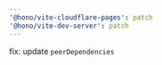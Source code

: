 ```yaml
---
'@hono/vite-cloudflare-pages': patch
'@hono/vite-dev-server': patch
---
```


fix: update `peerDependencies`
